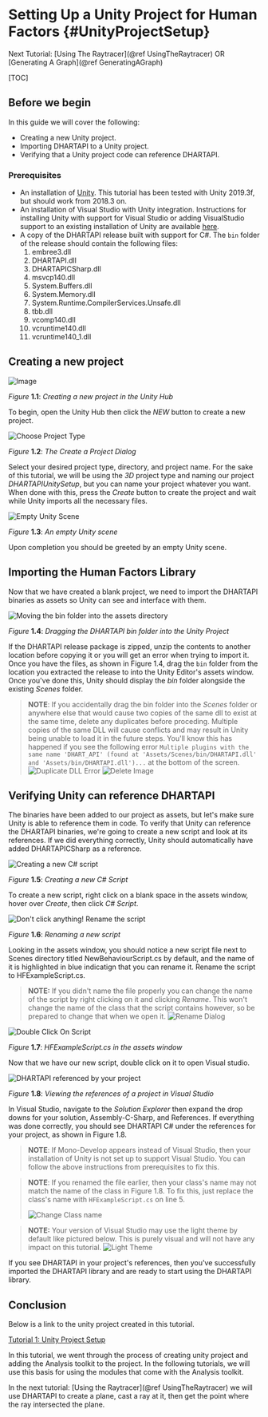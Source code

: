 
# Setting Up a Unity Project for Human Factors {#UnityProjectSetup}

Next Tutorial: [Using The Raytracer](@ref UsingTheRaytracer) OR [Generating A Graph](@ref GeneratingAGraph)

[TOC]

## Before we begin

In this guide we will cover the following:

- Creating a new Unity project.
- Importing DHARTAPI to a Unity project.
- Verifying that a Unity project code can reference DHARTAPI.

### Prerequisites

- An installation of [Unity](https://unity3d.com/get-unity/download). This tutorial has been tested with Unity 2019.3f, but should work from 2018.3 on.
- An installation of Visual Studio with Unity integration. Instructions for installing Unity with support for Visual Studio or adding VisualStudio support to an existing installation of Unity are available [here](https://docs.microsoft.com/en-us/visualstudio/cross-platform/getting-started-with-visual-studio-tools-for-unity?view=vs-2019).
- A copy of the DHARTAPI release built with support for C#. The `bin` folder of the release should contain the following files:
  1. embree3.dll
  2. DHARTAPI.dll
  3. DHARTAPICSharp.dll
  4. msvcp140.dll
  5. System.Buffers.dll
  6. System.Memory.dll
  7. System.Runtime.CompilerServices.Unsafe.dll
  8. tbb.dll
  9. vcomp140.dll
  10. vcruntime140.dll
  11. vcruntime140_1.dll

## Creating a new project

![Image](walkthroughs/unity/1_project_setup/UnityNew.PNG)

*Figure* **1.1**: *Creating a new project in the Unity Hub*

To begin, open the Unity Hub then click the *NEW* button to create a new project.

![Choose Project Type](walkthroughs/unity/1_project_setup/unity_choose_project_type.png)

*Figure* **1.2**: *The Create a Project Dialog*

Select your desired project type, directory, and project name. For the sake of this tutorial, we will be using the *3D* project type and naming our project *DHARTAPIUnitySetup*, but you can name your project whatever you want. When done with this, press the *Create* button to create the project and wait while Unity imports all the necessary files.

![Empty Unity Scene](walkthroughs/unity/1_project_setup/blank_unity_scene.PNG)

*Figure* **1.3**: *An empty Unity scene*

Upon completion you should be greeted by an empty Unity scene.

## Importing the Human Factors Library

Now that we have created a blank project, we need to import the DHARTAPI binaries as assets so Unity can see and interface with them.

![Moving the bin folder into the assets directory](walkthroughs/unity/1_project_setup/bin_to_assets.png)

*Figure* **1.4**: *Dragging the DHARTAPI bin folder into the Unity Project*

If the DHARTAPI release package is zipped, unzip the contents to another location before copying it or  you will get an error when trying to import it.  Once you have the files, as shown in Figure 1.4, drag the `bin` folder from the location you extracted the release to into the Unity Editor's assets window. Once you've done this, Unity should display the *bin* folder alongside the existing *Scenes* folder.

> **NOTE**: If you accidentally drag the bin folder into the *Scenes* folder or anywhere else that would cause two copies of the same dll to exist at the same time, delete any duplicates before proceding. Multiple copies of the same DLL will cause conflicts and may result in Unity being unable to load it in the future steps. You'll know this has happened if you see the following error `Multiple plugins with the same name 'DHART_API' (found at 'Assets/Scenes/bin/DHARTAPI.dll' and 'Assets/bin/DHARTAPI.dll')...` at the bottom of the screen.
>![Duplicate DLL Error](walkthroughs/unity/1_project_setup/duplicate_dll_error.png)
>![Delete Image](walkthroughs/unity/1_project_setup/delete.png)

## Verifying Unity can reference DHARTAPI

The binaries have been added to our project as assets, but let's make sure Unity is able to reference them in code. To verify that Unity can reference the DHARTAPI binaries, we're going to create a new script and look at its references. If we did everything correctly, Unity should automatically have added DHARTAPICSharp as a reference.

![Creating a new C# script](walkthroughs/unity/1_project_setup/create_new_script.png)

*Figure* **1.5**: *Creating a new C# Script*

To create a new script, right click on a blank space in the assets window, hover over *Create*, then click *C# Script*.

![Don't click anything! Rename the script](walkthroughs/unity/2_raycast_at_plane/rename_script.png)

*Figure*  **1.6**: *Renaming a new script*

Looking in the assets window, you should notice a new script file next to Scenes directory titled NewBehaviourScript.cs by default, and the name of it is highlighted in blue indicatign that you can rename it. Rename the script to HFExampleScript.cs.

> **NOTE:** If you didn't name the file properly you can change the name of the script by right clicking on it and clicking *Rename*. This won't change the name of the class that the script contains however, so be prepared to change that when we open it. 
>![Rename Dialog](walkthroughs/unity/1_project_setup/../2_raycast_at_plane/rename_dialog.png)

![Double Click On Script](walkthroughs/unity/1_project_setup/double_click_on_script.png)

*Figure* **1.7**: *HFExampleScript.cs in the assets window*

Now that we have our new script, double click on it to open Visual studio.

![DHARTAPI referenced by your project](walkthroughs/unity/1_project_setup/visual_studio_human_factors_reference.png)

*Figure* **1.8**: *Viewing the references of a project in Visual Studio*

In Visual Studio, navigate to the *Solution Explorer* then expand the drop downs for your solution, Assembly-C-Sharp, and References. If everything was done correctly, you should see DHARTAPI C# under the references for your project, as shown in Figure 1.8.

> **NOTE**: If Mono-Develop appears instead of Visual Studio, then your installation of Unity is not set up to support Visual Studio. You can follow the above instructions from prerequisites to fix this.

> **NOTE**: If you renamed the file earlier, then your class's name may not match the name of the class in Figure 1.8. To fix this, just replace the class's name with `HFExampleScript.cs` on line 5.
> 
> ![Change Class name](walkthroughs/unity/1_project_setup/../2_raycast_at_plane/change_class_name.png)

> **NOTE:** Your version of Visual Studio may use the light theme by default like pictured below. This is purely visual and will not have any impact on this tutorial.
> ![Light Theme](walkthroughs/unity/1_project_setup/light_visual_studio.png)

If you see DHARTAPI in your project's references, then you've successfully imported the DHARTAPI library and are ready to start using the DHARTAPI library.

## Conclusion

Below is a link to the unity project created in this tutorial.

[Tutorial 1: Unity Project Setup](Tutorial%201-%20Unity%20Project.zip)

In this tutorial, we went through the process of creating unity project and adding the Analysis toolkit to the project. In the following tutorials, we will use this basis for using the modules that come with the Analysis toolkit.

In the next tutorial: [Using the Raytracer](@ref UsingTheRaytracer) we will use DHARTAPI to create a plane, cast a ray at it, then get the point where the ray intersected the plane.
